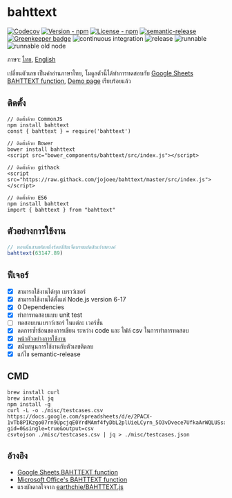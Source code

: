 # bahttext

[![Codecov](https://img.shields.io/codecov/c/github/jojoee/bahttext.svg)](https://codecov.io/github/jojoee/bahttext)
[![Version - npm](https://img.shields.io/npm/v/bahttext.svg)](https://www.npmjs.com/package/bahttext)
[![License - npm](https://img.shields.io/npm/l/bahttext.svg)](http://opensource.org/licenses/MIT)
[![semantic-release](https://img.shields.io/badge/%20%20%F0%9F%93%A6%F0%9F%9A%80-semantic--release-e10079.svg?style=flat-square)](https://github.com/semantic-release/semantic-release) [![Greenkeeper badge](https://badges.greenkeeper.io/jojoee/bahttext.svg)](https://greenkeeper.io/)
![continuous integration](https://github.com/jojoee/bahttext/workflows/continuous%20integration/badge.svg?branch=master)
![release](https://github.com/jojoee/bahttext/workflows/release/badge.svg?branch=master)
![runnable](https://github.com/jojoee/bahttext/workflows/runnable/badge.svg?branch=master)
![runnable old node](https://github.com/jojoee/bahttext/workflows/runnable%20old%20node/badge.svg?branch=master)

ภาษา: [ไทย](https://github.com/jojoee/bahttext/blob/master/README.md), [English](https://github.com/jojoee/bahttext/blob/master/README-en.md)

เปลี่ยนตัวเลข เป็นคำอ่านภาษาไทย, โมดูลตัวนี้ได้ทำการทดสอบกับ [Google Sheets BAHTTEXT function](https://support.google.com/docs/answer/9982303?hl=en), [Demo page](https://jojoee.github.io/bahttext/) เรียบร้อยแล้ว

## ติดตั้ง

```
// ติดตั้งด้วย CommonJS
npm install bahttext
const { bahttext } = require('bahttext')

// ติดตั้งด้วย Bower
bower install bahttext
<script src="bower_components/bahttext/src/index.js"></script>

// ติดตั้งด้วย githack
<script src="https://raw.githack.com/jojoee/bahttext/master/src/index.js"></script>

// ติดตั้งด้วย ES6
npm install bahttext
import { bahttext } from "bahttext"
```

## ตัวอย่างการใช้งาน

```javascript
// หกหมื่นสามพันหนึ่งร้อยสี่สิบเจ็ดบาทแปดสิบเก้าสตางค์
bahttext(63147.89)
```

## ฟีเจอร์
- [x] สามารถใช้งานได้ทุก เบราว์เซอร์
- [x] สามารถใช้งานได้ตั้งแต่ Node.js version 6-17
- [x] 0 Dependencies
- [x] ทำการทดสอบแบบ unit test
- [ ] ทดสอบบนเบราว์เซอร์ ในแต่ละ เวอร์ชั่น
- [x] ลดการซ้ำซ้อนของการเขียน ระหว่าง code และ ไฟล์ csv ในการทำการทดสอบ
- [x] [หน้าตัวอย่างการใช้งาน](https://jojoee.github.io/bahttext/)
- [x] สนับสนุนการใช้งานกับตัวเลขติดลบ
- [x] แก้ไข semantic-release

## CMD

```
brew install curl
brew install jq
npm install -g
curl -L -o ./misc/testcases.csv https://docs.google.com/spreadsheets/d/e/2PACX-1vTb8PIKzgo07rn9UpcjqE0YrdMAmf4fyDbL2plUieLCyrn_5O3vDvece7UfkaArWQLUSsaw92jVpY_z/pub?gid=0&single=true&output=csv
csvtojson ./misc/testcases.csv | jq > ./misc/testcases.json
```

## อ้างอิง
- [Google Sheets BAHTTEXT function](https://support.google.com/docs/answer/9982303?hl=en)
- [Microsoft Office's BAHTTEXT function](https://support.office.com/en-us/article/BAHTTEXT-function-5ba4d0b4-abd3-4325-8d22-7a92d59aab9c)
- แรงบัลดาลใจจาก [earthchie/BAHTTEXT.js](https://github.com/earthchie/BAHTTEXT.js)
